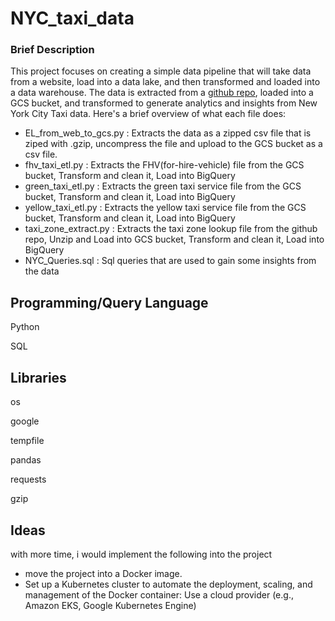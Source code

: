 # NYC_taxi_data

### Brief Description
This project focuses on creating a simple data pipeline that will take data from a website, load into a data lake, and then transformed and loaded into a data warehouse. The data is extracted from a [github repo](https://github.com/DataTalksClub/nyc-tlc-data/), loaded into a GCS bucket, and transformed to generate analytics and insights from New York City Taxi data. Here's a brief overview of what each file does:

- EL_from_web_to_gcs.py : Extracts the data as a zipped csv file that is ziped with .gzip, uncompress the file and upload to the GCS bucket as a csv file.
- fhv_taxi_etl.py : Extracts the FHV(for-hire-vehicle) file from the GCS bucket, Transform and clean it, Load into BigQuery
- green_taxi_etl.py : Extracts the green taxi service file from the GCS bucket, Transform and clean it, Load into BigQuery
- yellow_taxi_etl.py : Extracts the yellow taxi service file from the GCS bucket, Transform and clean it, Load into BigQuery
- taxi_zone_extract.py : Extracts the taxi zone lookup file from the github repo, Unzip and Load into GCS bucket, Transform and clean it, Load into BigQuery
- NYC_Queries.sql : Sql queries that are used to gain some insights from the data


## Programming/Query Language
Python

SQL

## Libraries
os

google

tempfile

pandas

requests

gzip




## Ideas
with more time, i would implement the following into the project
- move the project into a Docker image.
- Set up a Kubernetes cluster to automate the deployment, scaling, and management of the Docker container:
 Use a cloud provider (e.g., Amazon EKS, Google Kubernetes Engine)
